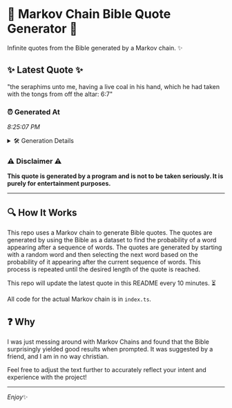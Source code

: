 # 📖 Markov Chain Bible Quote Generator 📖

Infinite quotes from the Bible generated by a Markov chain. ✨

## ✨ Latest Quote ✨
"the seraphims unto me, having a live coal in his hand, which he had taken with the tongs from off the altar: 6:7"

### ⏰ Generated At
*8:25:07 PM*

<details>
    <summary>🛠️ Generation Details</summary>
    <p>
        <strong>🌱 Seed:</strong> the<br>
        <strong>🔄 Iterations:</strong> 22<br>
        <strong>📜 Context History:</strong><br>[ the ]: seraphims<br>[ the, seraphims ]: unto<br>[ the, seraphims, unto ]: me,<br>[ the, seraphims, unto, me, ]: having<br>[ the, seraphims, unto, me,, having ]: a<br>[ the, seraphims, unto, me,, having, a ]: live<br>[ seraphims, unto, me,, having, a, live ]: coal<br>[ unto, me,, having, a, live, coal ]: in<br>[ me,, having, a, live, coal, in ]: his<br>[ having, a, live, coal, in, his ]: hand,<br>[ a, live, coal, in, his, hand, ]: which<br>[ live, coal, in, his, hand,, which ]: he<br>[ coal, in, his, hand,, which, he ]: had<br>[ in, his, hand,, which, he, had ]: taken<br>[ his, hand,, which, he, had, taken ]: with<br>[ hand,, which, he, had, taken, with ]: the<br>[ which, he, had, taken, with, the ]: tongs<br>[ he, had, taken, with, the, tongs ]: from<br>[ had, taken, with, the, tongs, from ]: off<br>[ taken, with, the, tongs, from, off ]: the<br>[ with, the, tongs, from, off, the ]: altar:<br>[ the, tongs, from, off, the, altar: ]: 6:7<br>
    </p>
</details>

### ⚠️ Disclaimer ⚠️
**This quote is generated by a program and is not to be taken seriously. It is purely for entertainment purposes.**

---

## 🔍 How It Works

This repo uses a Markov chain to generate Bible quotes. The quotes are generated by using the Bible as a dataset to find the probability of a word appearing after a sequence of words. The quotes are generated by starting with a random word and then selecting the next word based on the probability of it appearing after the current sequence of words. This process is repeated until the desired length of the quote is reached.

This repo will update the latest quote in this README every 10 minutes. ⏳

All code for the actual Markov chain is in `index.ts`.

## ❓ Why

I was just messing around with Markov Chains and found that the Bible surprisingly yielded good results when prompted. 
It was suggested by a friend, and I am in no way christian.

Feel free to adjust the text further to accurately reflect your intent and experience with the project!

---

*Enjoy*✨
